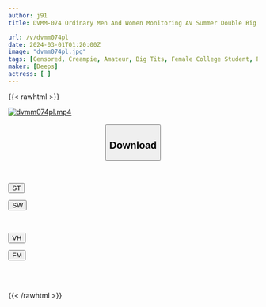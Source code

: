 ```yaml
---
author: j91
title: DVMM-074 Ordinary Men And Women Monitoring AV Summer Double Big Breasted Bikini Female College Student X Karechen Taste Weird SEX! First Outdoor Swapping Edition! Even In Front Of The Eyes Of My Favorite Lover, I Am Disordered! First Creampie In Ageage Party SEX!

url: /v/dvmm074pl
date: 2024-03-01T01:20:00Z
image: "dvmm074pl.jpg"
tags: [Censored, Creampie, Amateur, Big Tits, Female College Student, Promiscuity	]
maker: [Deeps]
actress: [ ]
---
```



{{< rawhtml >}}

<div class="video" data-videoid="wZYxzRgD9YCJ34J">
    <a href="javascript:;">
        <img src="/v/dvmm074pl/dvmm074pl.jpg" width="WIDTH" height="HEIGHT" alt="dvmm074pl.mp4" loading="lazy">
    </a>
</div>

<script type="text/javascript" src="https://j91.asia/asset/on-demand-st.js"></script>

<br>
  <link rel="stylesheet" href="https://j91.asia/asset/bs5.css">
  
  <center>
  <button class="btn btn-primary" type="button" data-bs-toggle="collapse" data-bs-target=".multi-collapse" aria-expanded="false" aria-controls="multiCollapseExample1 multiCollapseExample2"><h2>Download</h2></button></center>
</p>
<div class="row">
  <div class="col">
    <div class="collapse multi-collapse" id="multiCollapseExample1">
      <div class="card card-body">
	      	      <br>
<div class="buttons">  
<p><a href="https://streamtape.to/v/wZYxzRgD9YCJ34J" target="_blank"><button class="btn-hover color-3"><i class="fa fa-download"></i> ST</button></a></p>
<p><a href="https://cdnwish.com/c1rvovnys7d8" target="_blank"><button class="btn-hover color-2"><i class="fa fa-download"></i> SW</button></a></p></div>
    </div>
  </div>
</div>
  <div class="col">
    <div class="collapse multi-collapse" id="multiCollapseExample2">
      <div class="card card-body">
	      <br>
<div class="buttons">
<p><a href="https://vidhidepro.com/f/3hp6clw81koi"><button class="btn-hover color-9"><i class="fa fa-download"></i> VH</button></a></p>
<p><a href="https://filemoon.sx/d/5it9fh6ppd4o"><button class="btn-hover color-8"><i class="fa fa-download"></i> FM</button></a></p></div>
<br><br>
      </div>
    </div>
  </div>
</div>

{{< /rawhtml >}}